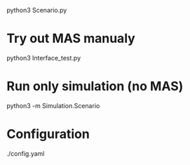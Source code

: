 python3 Scenario.py

# Try out MAS manualy
python3 Interface_test.py

# Run only simulation (no MAS)
python3 -m Simulation.Scenario

# Configuration
./config.yaml